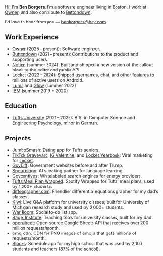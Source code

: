 Hi! I'm **Ben Borgers**. I’m a software engineer living in Boston. I work at [Owner](https://owner.com), and also contribute to [Buttondown](https://buttondown.com).

I'd love to hear from you — [benborgers@hey.com](mailto:benborgers@hey.com).

<div class="lg:mt-[200px]"></div>

## Work Experience

- [Owner](https://owner.com) (2025 – present): Software engineer.
- [Buttondown](https://buttondown.com) (2021 – present): Contributions to the product and supporting users.
- [Notion](https://notion.so/product) (summer 2024): Built and shipped a new version of the callout block to the editor and public API.
- [Locket](https://locket.camera) (2023 – 2024): Shipped usernames, chat, and other features to millions of active users on Android.
- [Luma](https://lu.ma) and [Glow](https://glow.app) (summer 2022)
- [IBM](https://www.ibm.com/guardium) (summer 2019 + 2020)

## Education

- [Tufts University](https://tufts.edu) (2021 – 2025): B.S. in Computer Science and Engineering Psychology, minor in German.

## Projects

- JumboSmash: Dating app for Tufts seniors.
- [TikTok Graveyard](https://tiktokgraveyard.com), [IG Valentine](https://igvalentine.com), and [Locket Yearbook](https://locketyearbook.com/kXYrENR6d1FPjUYYTDRI): Viral marketing for [Locket](https://locket.camera).
- [GovDiff](https://govdiff.com): Government websites before and after Trump.
- [Speakology](https://speakology.ai): AI speaking partner for language learning.
- [Govcentives](https://govcentives.com): Whitelabeled search engines for energy providers.
- [Tufts Meal Plan Wrapped](/wrapped): Spotify Wrapped for Tufts’ meal plans, used by 1,300+ students.
- [diffeqgrapher.com](https://diffeqgrapher.com): Friendlier differential equations grapher for my dad’s classes.
- [Kiwi](https://ask.kiwi): Live Q&A platform for university classes; built for University of Michigan research study and used by 2,000+ students.
- [War Room](https://war.elk.sh): Social to-do list app.
- [Bagel Institute](https://bagel.institute): Teaching tools for university classes, built for my dad.
- [opensheet](https://opensheet.elk.sh): Open-source Google Sheets API that receives over 200 million requests/month.
- [emojicdn](https://emojicdn.elk.sh): CDN for PNG images of emojis that gets millions of requests/month.
- [Blocks](/blocks): Schedule app for my high school that was used by 2,100 students and teachers (87% of the school).

<script>
  const currentScript = document.currentScript;
  const LOCAL_STORAGE_KEY = "www:magic_interest";

  (async () => {
    if (localStorage.getItem(LOCAL_STORAGE_KEY) === null) {
      const res = await fetch('/api/magic-interest')

      if (!res.ok) {
        return;
      }

      localStorage.setItem(LOCAL_STORAGE_KEY, await res.text())
    }

    currentScript.outerHTML = `
        <h2>Interests</h2>
        <ul>
          <li>${localStorage.getItem(LOCAL_STORAGE_KEY)}</li>
        </ul>
        <!-- https://github.com/benborgers/www/blob/main/src/pages/api/magic-interest.ts -->
        <!-- :) -->
      `;
  })()
</script>
